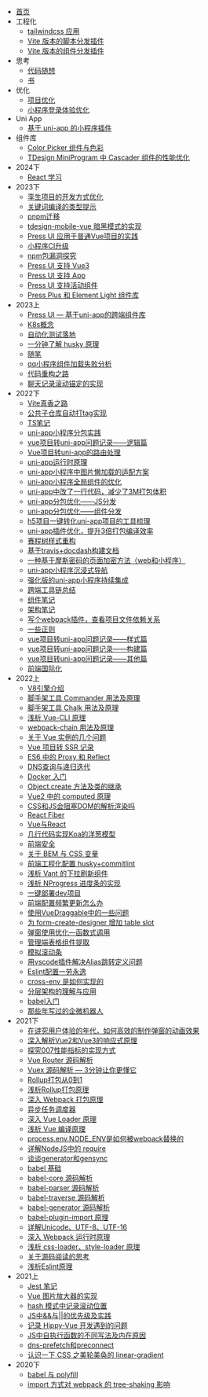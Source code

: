 - [首页](index.md)
- 工程化
  - [tailwindcss 应用](工程化/tailwindcss应用.md)
  - [Vite 版本的脚本分发插件](工程化/Vite版本的脚本分发插件.md)
  - [Vite 版本的组件分发插件](工程化/Vite版本的组件分发插件.md)
- 思考
  - [代码随想](思考/代码随想.md)
  - [书](思考/书.md)
- 优化
  - [项目优化](优化/项目优化.md)
  - [小程序登录体验优化](优化/小程序登录体验优化.md)
- Uni App
  - [基于 uni-app 的小程序插件](uni-app/基于uni-app的小程序插件.md)
- 组件库
  - [Color Picker 组件与色彩](组件库/ColorPicker组件与色彩.md)
  - [TDesign MiniProgram 中 Cascader 组件的性能优化](组件库/TDesignMiniProgram中Cascader组件的性能优化.md)
- 2024下
  - [React 学习](2024下/React学习.md)
- 2023下
  - [孪生项目的开发方式优化](2023下/孪生项目的开发方式优化.md)
  - [关键词编译的类型提示](2023下/关键词编译的类型提示.md)
  - [pnpm迁移](2023下/pnpm迁移.md)
  - [tdesign-mobile-vue 暗黑模式的实现](2023下/tdesign-mobile-vue暗黑模式的实现.md)
  - [Press UI 应用于普通Vue项目的实践](2023下/PressUI应用于普通Vue项目的实践.md)
  - [小程序CI升级](2023下/小程序CI升级.md)
  - [npm包漏洞探究](2023下/npm包漏洞探究.md)
  - [Press UI 支持 Vue3](2023下/PressUI支持Vue3.md)
  - [Press UI 支持 App](2023下/PressUI支持App.md)
  - [Press UI 支持活动组件](2023下/PressUI支持活动组件.md)
  - [Press Plus 和 Element Light 组件库](2023下/PressPlus和ElementLight组件库.md)
- 2023上
  - [Press UI — 基于uni-app的跨端组件库](2023上/PressUI—基于uni-app的跨端组件库.md)
  - [K8s概念](2023上/K8s概念.md)
  - [自动化测试落地](2023上/自动化测试落地.md)
  - [一分钟了解 husky 原理](2023上/一分钟了解husky原理.md)
  - [随笔](2023上/随笔.md)
  - [qq小程序组件加载失败分析](2023上/qq小程序组件加载失败分析.md)
  - [代码重构之路](2023上/代码重构之路.md)
  - [聊天记录滚动锚定的实现](2023上/聊天记录滚动锚定的实现.md)
- 2022下
  - [Vite真香之路](2022下/Vite真香之路.md)
  - [公共子仓库自动打tag实现](2022下/公共子仓库自动打tag实现.md)
  - [TS笔记](2022下/TS笔记.md)
  - [uni-app小程序分包实践](2022下/uni-app小程序分包实践.md)
  - [vue项目转uni-app问题记录——逻辑篇](2022下/vue项目转uni-app问题记录——逻辑篇.md)
  - [Vue项目转uni-app的路由处理](2022下/Vue项目转uni-app的路由处理.md)
  - [uni-app运行时原理](2022下/uni-app运行时原理.md)
  - [uni-app小程序中图片懒加载的适配方案](2022下/uni-app小程序中图片懒加载的适配方案.md)
  - [uni-app小程序全局组件的优化](2022下/uni-app小程序全局组件的优化.md)
  - [uni-app中改了一行代码，减少了3M打包体积](2022下/uni-app中改了一行代码，减少了3M打包体积.md)
  - [uni-app分包优化——JS分发](2022下/uni-app分包优化——JS分发.md)
  - [uni-app分包优化——组件分发](2022下/uni-app分包优化——组件分发.md)
  - [h5项目一键转化uni-app项目的工具梳理](2022下/h5项目一键转化uni-app项目的工具梳理.md)
  - [uni-app插件优化，提升3倍打包编译效率](2022下/uni-app插件优化，提升3倍打包编译效率.md)
  - [赛程树样式重构](2022下/赛程树样式重构.md)
  - [基于travis+docdash构建文档](2022下/基于travis+docdash构建文档.md)
  - [一种基于摩斯密码的页面加密方法（web和小程序）](2022下/一种基于摩斯密码的页面加密方法（web和小程序）.md)
  - [uni-app小程序沉浸式导航](2022下/uni-app小程序沉浸式导航.md)
  - [强化版的uni-app小程序持续集成](2022下/强化版的uni-app小程序持续集成.md)
  - [跨端工具链总结](2022下/跨端工具链总结.md)
  - [组件笔记](2022下/组件笔记.md)
  - [架构笔记](2022下/架构笔记.md)
  - [写个webpack插件，查看项目文件依赖关系](2022下/写个webpack插件，查看项目文件依赖关系.md)
  - [一些正则](2022下/一些正则.md)
  - [vue项目转uni-app问题记录——样式篇](2022下/vue项目转uni-app问题记录——样式篇.md)
  - [vue项目转uni-app问题记录——构建篇](2022下/vue项目转uni-app问题记录——构建篇.md)
  - [vue项目转uni-app问题记录——其他篇](2022下/vue项目转uni-app问题记录——其他篇.md)
  - [前端国际化](2022下/前端国际化.md)
- 2022上
  - [V8引擎介绍](2022上/V8引擎介绍.md)
  - [脚手架工具 Commander 用法及原理](2022上/脚手架工具Commander用法及原理.md)
  - [脚手架工具 Chalk 用法及原理](2022上/脚手架工具Chalk用法及原理.md)
  - [浅析 Vue-CLI 原理](2022上/浅析Vue-CLI原理.md)
  - [webpack-chain 用法及原理](2022上/webpack-chain用法及原理.md)
  - [关于 Vue 实例的几个问题](2022上/关于Vue实例的几个问题.md)
  - [Vue 项目转 SSR 记录](2022上/Vue项目转SSR记录.md)
  - [ES6 中的 Proxy 和 Reflect](2022上/ES6中的Proxy和Reflect.md)
  - [DNS查询与递归迭代](2022上/DNS查询与递归迭代.md)
  - [Docker 入门](2022上/Docker入门.md)
  - [Object.create 方法及类的继承](2022上/Object.create方法及类的继承.md)
  - [Vue2 中的 computed 原理](2022上/Vue2中的computed原理.md)
  - [CSS和JS会阻塞DOM的解析渲染吗](2022上/CSS和JS会阻塞DOM的解析渲染吗.md)
  - [React Fiber](2022上/ReactFiber.md)
  - [Vue与React](2022上/Vue与React.md)
  - [几行代码实现Koa的洋葱模型](2022上/几行代码实现Koa的洋葱模型.md)
  - [前端安全](2022上/前端安全.md)
  - [关于 BEM 与 CSS 变量](2022上/关于BEM与CSS变量.md)
  - [前端工程化配置 husky+commitlint](2022上/前端工程化配置husky+commitlint.md)
  - [浅析 Vant 的下拉刷新组件](2022上/浅析Vant的下拉刷新组件.md)
  - [浅析 NProgress 进度条的实现](2022上/浅析NProgress进度条的实现.md)
  - [一键部署dev项目](2022上/一键部署dev项目.md)
  - [前端配置频繁更新怎么办](2022上/前端配置频繁更新怎么办.md)
  - [使用VueDraggable中的一些问题](2022上/使用VueDraggable中的一些问题.md)
  - [为 form-create-designer 增加 table slot](2022上/为form-create-designer增加table-slot.md)
  - [弹窗使用优化—函数式调用](2022上/弹窗使用优化—函数式调用.md)
  - [管理端表格组件提取](2022上/管理端表格组件提取.md)
  - [模拟滚动条](2022上/模拟滚动条.md)
  - [用vscode插件解决Alias跳转定义问题](2022上/用vscode插件解决Alias跳转定义问题.md)
  - [Eslint配置一劳永逸](2022上/Eslint配置一劳永逸.md)
  - [cross-env 是如何实现的](2022上/cross-env是如何实现的.md)
  - [分层架构的理解与应用](2022上/分层架构的理解与应用.md)
  - [babel入门](2022上/babel入门.md)
  - [那些年写过的企微机器人](2022上/那些年写过的企微机器人.md)
- 2021下
  - [在讲究用户体验的年代，如何高效的制作弹窗的动画效果](2021下/在讲究用户体验的年代，如何高效的制作弹窗的动画效果.md)
  - [深入解析Vue2和Vue3的响应式原理](2021下/深入解析Vue2和Vue3的响应式原理.md)
  - [探究007性能指标的实现方式](2021下/探究007性能指标的实现方式（首屏加载时间的计算）.md)
  - [Vue Router 源码解析](2021下/VueRouter源码解析.md)
  - [Vuex 源码解析 — 3分钟让你更懂它](2021下/Vuex源码解析.md)
  - [Rollup打包从0到1](2021下/Rollup打包从0到1.md)
  - [浅析Rollup打包原理](2021下/浅析Rollup打包原理.md)
  - [深入 Webpack 打包原理](2021下/深入Webpack原理.md)
  - [异步任务调度器](2021下/异步任务调度器.md)
  - [深入 Vue Loader 原理](2021下/深入VueLoader原理.md)
  - [浅析 Vue 编译原理](2021下/浅析Vue编译原理.md)
  - [process.env.NODE_ENV是如何被webpack替换的](2021下/process.env.NODE_ENV是如何被webpack替换的.md)
  - [详解NodeJS中的 require](2021下/详解NodeJS中的require.md)
  - [谈谈generator和gensync](2021下/谈谈generator和gensync.md)
  - [babel 基础](2021下/babel基础.md)
  - [babel-core 源码解析](2021下/babel-core源码解析.md)
  - [babel-parser 源码解析](2021下/babel-parser源码解析.md)
  - [babel-traverse 源码解析](2021下/babel-traverse源码解析.md)
  - [babel-generator 源码解析](2021下/babel-generator源码解析.md)
  - [babel-plugin-import 原理](2021下/babel-plugin-import原理.md)
  - [详解Unicode、UTF-8、UTF-16](2021下/详解Unicode、UTF-8、UTF-16.md)
  - [深入 Webpack 运行时原理](2021下/深入Webpack运行时原理.md)
  - [浅析 css-loader、style-loader 原理](2021下/浅析css-loader、style-loader原理.md)
  - [关于源码阅读的思考](2021下/关于源码阅读的思考.md)
  - [浅析Eslint原理](2021下/浅析Eslint原理.md)
- 2021上
  - [Jest 笔记](2021上/Jest单元测试总结.md)
  - [Vue 图片放大器的实现](2021上/Vue图片放大器的实现.md)
  - [hash 模式中记录滚动位置](2021上/Vue项目hash模式中记录滚动位置.md)
  - [JS中&&与||的优先级及实践](2021上/JS中&&与||的优先级及实践.md)
  - [记录 Hippy-Vue 开发遇到的问题](2021上/记录Hippy-Vue开发遇到的问题.md)
  - [JS中自执行函数的不同写法及内在原因](2021上/JS中自执行函数的不同写法及内在原因.md)
  - [dns-prefetch和preconnect](2021上/前端优化之dns-prefetch和preconnect.md)
  - [认识一下 CSS 之美轮美奂的 linear-gradient](2021上/认识一下CSS之美轮美奂的linear-gradient.md)
- 2020下
  - [babel 与 polyfill](2020下/preset-env和polyfill及transform-runtime.md)
  - [import 方式对 webpack 的 tree-shaking 影响](2020下/import方式对webpack的tree-shaking影响.md)
